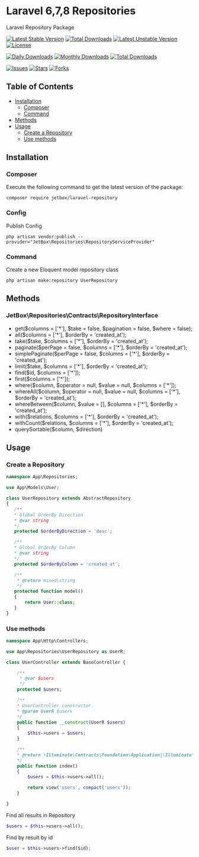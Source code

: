 # Laravel 6,7,8 Repositories

Laravel Repository Package

[![Latest Stable Version](https://poser.pugx.org/jetbox/laravel-repository/v)](//packagist.org/packages/jetbox/laravel-repository)
[![Total Downloads](https://poser.pugx.org/jetbox/laravel-repository/downloads)](//packagist.org/packages/jetbox/laravel-repository)
[![Latest Unstable Version](https://poser.pugx.org/jetbox/laravel-repository/v/unstable)](//packagist.org/packages/jetbox/laravel-repository)
[![License](https://poser.pugx.org/jetbox/laravel-repository/license)](//packagist.org/packages/jetbox/laravel-repository)

[![Daily Downloads](https://poser.pugx.org/jetbox/laravel-repository/d/daily)](//packagist.org/packages/jetbox/laravel-repository)
[![Monthly Downloads](https://poser.pugx.org/jetbox/laravel-repository/d/monthly)](//packagist.org/packages/jetbox/laravel-repository)
[![Total Downloads](https://poser.pugx.org/jetbox/laravel-repository/downloads)](//packagist.org/packages/jetbox/laravel-repository)

[![Issues](https://img.shields.io/github/issues/DavitMnacakanyan/laravel-repository)](https://github.com/DavitMnacakanyan/laravel-repository/issues)
[![Stars](https://img.shields.io/github/stars/DavitMnacakanyan/laravel-repository)](https://github.com/DavitMnacakanyan/laravel-repository/stargazers)
[![Forks](https://img.shields.io/github/forks/DavitMnacakanyan/laravel-repository)](https://github.com/DavitMnacakanyan/laravel-repository/network/members)

## Table of Contents

- <a href="#installation">Installation</a>
    - <a href="#composer">Composer</a>
    - <a href="#command">Command</a>
- <a href="#methods">Methods</a>
- <a href="#usage">Usage</a>
    - <a href="#create-a-repository">Create a Repository</a>
    - <a href="#use-methods">Use methods</a>

## Installation

### Composer

Execute the following command to get the latest version of the package:

```terminal
composer require jetbox/laravel-repository
```

### Config

Publish Config

```terminal
php artisan vendor:publish --provider="JetBox\Repositories\RepositoryServiceProvider"
```

### Command

Create a new Eloquent model repository class

```terminal
php artisan make:repository UserRepository
```

## Methods

### JetBox\Repositories\Contracts\RepositoryInterface

- get($columns = ['*'], $take = false, $pagination = false, $where = false);
- all($columns = ['*'], $orderBy = 'created_at');
- take($take, $columns = ['*'], $orderBy = 'created_at');
- paginate($perPage = false, $columns = ['*'], $orderBy = 'created_at');
- simplePaginate($perPage = false, $columns = ['*'], $orderBy = 'created_at');
- limit($take, $columns = ['*'], $orderBy = 'created_at');
- find($id, $columns = ['*']);
- first($columns = ['*']);
- where($column, $operator = null, $value = null, $columns = ['*']);
- whereAll($column, $operator = null, $value = null, $columns = ['*'], $orderBy = 'created_at');
- whereBetween($column, $value = [], $columns = ['*'], $orderBy = 'created_at');
- with($relations, $columns = ['*'], $orderBy = 'created_at');
- withCount($relations, $columns = ['*'], $orderBy = 'created_at');
- querySortable($column, $direction)

## Usage

### Create a Repository

```php
namespace App\Repositories;

use App\Models\User;

class UserRepository extends AbstractRepository
{
   /**
   * Global OrderBy Direction
   * @var string
   */
   protected $orderByDirection = 'desc';

   /**
   * Global OrderBy Column
   * @var string
   */
   protected $orderByColumn = 'created_at';

   /**
    * @return mixed|string
    */
   protected function model()
   {
       return User::class;
   }
}
```

### Use methods

```php
namespace App\Http\Controllers;

use App\Repositories\UserRepository as UserR;

class UserController extends BaseController {

    /**
     * @var $users
     */
    protected $users;

    /**
    * UserController constructor.
    * @param UserR $users
    */
    public function __construct(UserR $users)
    {
        $this->users = $users;
    }

    /**
    * @return \Illuminate\Contracts\Foundation\Application|\Illuminate\Contracts\View\Factory|\Illuminate\View\View
    */
    public function index()
    {
        $users = $this->users->all();

        return view('users', compact('users'));
    }

}
```

Find all results in Repository

```php
$users = $this->users->all();
```

Find by result by id

```php
$user = $this->users->find($id);
```
